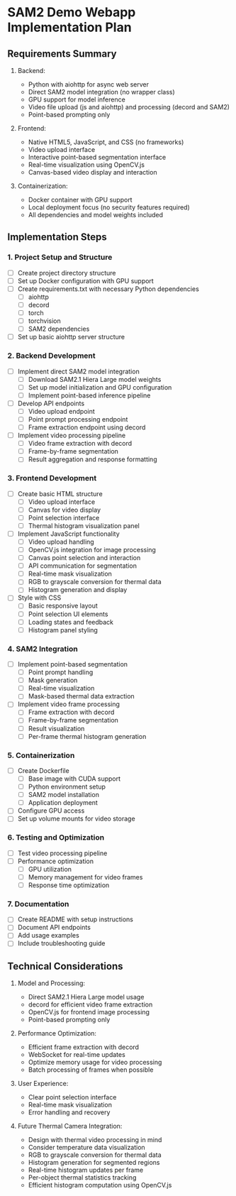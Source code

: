 # SAM2 Demo Webapp Implementation Plan

## Requirements Summary

1. Backend:
   - Python with aiohttp for async web server
   - Direct SAM2 model integration (no wrapper class)
   - GPU support for model inference
   - Video file upload (js and aiohttp) and processing (decord and SAM2)
   - Point-based prompting only

2. Frontend:
   - Native HTML5, JavaScript, and CSS (no frameworks)
   - Video upload interface
   - Interactive point-based segmentation interface
   - Real-time visualization using OpenCV.js
   - Canvas-based video display and interaction

3. Containerization:
   - Docker container with GPU support
   - Local deployment focus (no security features required)
   - All dependencies and model weights included

## Implementation Steps

### 1. Project Setup and Structure
- [ ] Create project directory structure
- [ ] Set up Docker configuration with GPU support
- [ ] Create requirements.txt with necessary Python dependencies
  - [ ] aiohttp
  - [ ] decord
  - [ ] torch
  - [ ] torchvision
  - [ ] SAM2 dependencies
- [ ] Set up basic aiohttp server structure

### 2. Backend Development
- [ ] Implement direct SAM2 model integration
  - [ ] Download SAM2.1 Hiera Large model weights
  - [ ] Set up model initialization and GPU configuration
  - [ ] Implement point-based inference pipeline
- [ ] Develop API endpoints
  - [ ] Video upload endpoint
  - [ ] Point prompt processing endpoint
  - [ ] Frame extraction endpoint using decord
- [ ] Implement video processing pipeline
  - [ ] Video frame extraction with decord
  - [ ] Frame-by-frame segmentation
  - [ ] Result aggregation and response formatting

### 3. Frontend Development
- [ ] Create basic HTML structure
  - [ ] Video upload interface
  - [ ] Canvas for video display
  - [ ] Point selection interface
  - [ ] Thermal histogram visualization panel
- [ ] Implement JavaScript functionality
  - [ ] Video upload handling
  - [ ] OpenCV.js integration for image processing
  - [ ] Canvas point selection and interaction
  - [ ] API communication for segmentation
  - [ ] Real-time mask visualization
  - [ ] RGB to grayscale conversion for thermal data
  - [ ] Histogram generation and display
- [ ] Style with CSS
  - [ ] Basic responsive layout
  - [ ] Point selection UI elements
  - [ ] Loading states and feedback
  - [ ] Histogram panel styling

### 4. SAM2 Integration
- [ ] Implement point-based segmentation
  - [ ] Point prompt handling
  - [ ] Mask generation
  - [ ] Real-time visualization
  - [ ] Mask-based thermal data extraction
- [ ] Implement video frame processing
  - [ ] Frame extraction with decord
  - [ ] Frame-by-frame segmentation
  - [ ] Result visualization
  - [ ] Per-frame thermal histogram generation

### 5. Containerization
- [ ] Create Dockerfile
  - [ ] Base image with CUDA support
  - [ ] Python environment setup
  - [ ] SAM2 model installation
  - [ ] Application deployment
- [ ] Configure GPU access
- [ ] Set up volume mounts for video storage

### 6. Testing and Optimization
- [ ] Test video processing pipeline
- [ ] Performance optimization
  - [ ] GPU utilization
  - [ ] Memory management for video frames
  - [ ] Response time optimization

### 7. Documentation
- [ ] Create README with setup instructions
- [ ] Document API endpoints
- [ ] Add usage examples
- [ ] Include troubleshooting guide

## Technical Considerations

1. Model and Processing:
   - Direct SAM2.1 Hiera Large model usage
   - decord for efficient video frame extraction
   - OpenCV.js for frontend image processing
   - Point-based prompting only

2. Performance Optimization:
   - Efficient frame extraction with decord
   - WebSocket for real-time updates
   - Optimize memory usage for video processing
   - Batch processing of frames when possible

3. User Experience:
   - Clear point selection interface
   - Real-time mask visualization
   - Error handling and recovery

4. Future Thermal Camera Integration:
   - Design with thermal video processing in mind
   - Consider temperature data visualization
   - RGB to grayscale conversion for thermal data
   - Histogram generation for segmented regions
   - Real-time histogram updates per frame
   - Per-object thermal statistics tracking
   - Efficient histogram computation using OpenCV.js 